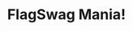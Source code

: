---
layout: interior
title: FlagSwag Mania!
speaker: Janelle King
permalink: janelle-king
image: img/20160607/janelle_king.jpg
event: 20160607
video: c9vcm7jJnoE
favorite: The potential and the passion of a huge core of people striving to get there!
about: Janelle King, interior designer, owner of JK Design and the Workroom, a custom sewing workroom for home textiles like drapery, bedding, pillows, etc. with a home decor and gift retail front featuring all things made local/regional and that also happens to be the greatest distributer of Wichita Flag Swag merchandise!
twitter: theworkroomICT
facebook: theworkroomict
instagram: theworkroomict
linkedin: 
website: 
email: info@theworkroomict.com
telephone: 
---